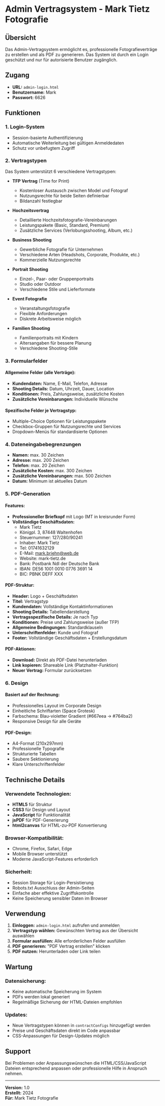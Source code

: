 # Admin Vertragsystem - Mark Tietz Fotografie

## Übersicht

Das Admin-Vertragsystem ermöglicht es, professionelle Fotografieverträge zu erstellen und als PDF zu generieren. Das System ist durch ein Login geschützt und nur für autorisierte Benutzer zugänglich.

## Zugang

- **URL:** `admin-login.html`
- **Benutzername:** Mark
- **Passwort:** 6626

## Funktionen

### 1. Login-System
- Session-basierte Authentifizierung
- Automatische Weiterleitung bei gültigen Anmeldedaten
- Schutz vor unbefugtem Zugriff

### 2. Vertragstypen
Das System unterstützt 6 verschiedene Vertragstypen:

- **TFP Vertrag** (Time for Print)
  - Kostenloser Austausch zwischen Model und Fotograf
  - Nutzungsrechte für beide Seiten definierbar
  - Bildanzahl festlegbar

- **Hochzeitsvertrag**
  - Detaillierte Hochzeitsfotografie-Vereinbarungen
  - Leistungspakete (Basic, Standard, Premium)
  - Zusätzliche Services (Verlobungsshooting, Album, etc.)

- **Business Shooting**
  - Gewerbliche Fotografie für Unternehmen
  - Verschiedene Arten (Headshots, Corporate, Produkte, etc.)
  - Kommerzielle Nutzungsrechte

- **Portrait Shooting**
  - Einzel-, Paar- oder Gruppenportraits
  - Studio oder Outdoor
  - Verschiedene Stile und Lieferformate

- **Event Fotografie**
  - Veranstaltungsfotografie
  - Flexible Anforderungen
  - Diskrete Arbeitsweise möglich

- **Familien Shooting**
  - Familienportraits mit Kindern
  - Altersangaben für bessere Planung
  - Verschiedene Shooting-Stile

### 3. Formularfelder

#### Allgemeine Felder (alle Verträge):
- **Kundendaten:** Name, E-Mail, Telefon, Adresse
- **Shooting Details:** Datum, Uhrzeit, Dauer, Location
- **Konditionen:** Preis, Zahlungsweise, zusätzliche Kosten
- **Zusätzliche Vereinbarungen:** Individuelle Wünsche

#### Spezifische Felder je Vertragstyp:
- Multiple-Choice Optionen für Leistungspakete
- Checkbox-Gruppen für Nutzungsrechte und Services
- Dropdown-Menüs für standardisierte Optionen

### 4. Dateneingabebegrenzungen
- **Namen:** max. 30 Zeichen
- **Adresse:** max. 200 Zeichen
- **Telefon:** max. 20 Zeichen
- **Zusätzliche Kosten:** max. 300 Zeichen
- **Zusätzliche Vereinbarungen:** max. 500 Zeichen
- **Datum:** Minimum ist aktuelles Datum

### 5. PDF-Generation

#### Features:
- **Professioneller Briefkopf** mit Logo (MT in kreisrunder Form)
- **Vollständige Geschäftsdaten:**
  - Mark Tietz
  - Königpl. 3, 87448 Waltenhofen
  - Steuernummer: 127/280/90241
  - Inhaber: Mark Tietz
  - Tel: 01741632129
  - E-Mail: mark.briehn@web.de
  - Website: mark-tietz.de
  - Bank: Postbank Ndl der Deutsche Bank
  - IBAN: DE56 1001 0010 0776 3691 14
  - BIC: PBNK DEFF XXX

#### PDF-Struktur:
- **Header:** Logo + Geschäftsdaten
- **Titel:** Vertragstyp
- **Kundendaten:** Vollständige Kontaktinformationen
- **Shooting Details:** Tabellendarstellung
- **Vertragsspezifische Details:** Je nach Typ
- **Konditionen:** Preise und Zahlungsweise (außer TFP)
- **Allgemeine Bedingungen:** Standardklauseln
- **Unterschriftenfelder:** Kunde und Fotograf
- **Footer:** Vollständige Geschäftsdaten + Erstellungsdatum

#### PDF-Aktionen:
- **Download:** Direkt als PDF-Datei herunterladen
- **Link kopieren:** Shareable Link (Platzhalter-Funktion)
- **Neuer Vertrag:** Formular zurücksetzen

### 6. Design

#### Basiert auf der Rechnung:
- Professionelles Layout im Corporate Design
- Einheitliche Schriftarten (Space Grotesk)
- Farbschema: Blau-violetter Gradient (#667eea → #764ba2)
- Responsive Design für alle Geräte

#### PDF-Design:
- A4-Format (210x297mm)
- Professionelle Typografie
- Strukturierte Tabellen
- Saubere Sektionierung
- Klare Unterschriftenfelder

## Technische Details

### Verwendete Technologien:
- **HTML5** für Struktur
- **CSS3** für Design und Layout
- **JavaScript** für Funktionalität
- **jsPDF** für PDF-Generierung
- **html2canvas** für HTML-zu-PDF Konvertierung

### Browser-Kompatibilität:
- Chrome, Firefox, Safari, Edge
- Mobile Browser unterstützt
- Moderne JavaScript-Features erforderlich

### Sicherheit:
- Session Storage für Login-Persistierung
- Robots.txt Ausschluss der Admin-Seiten
- Einfache aber effektive Zugriffskontrolle
- Keine Speicherung sensibler Daten im Browser

## Verwendung

1. **Einloggen:** `admin-login.html` aufrufen und anmelden
2. **Vertragstyp wählen:** Gewünschten Vertrag aus der Übersicht auswählen
3. **Formular ausfüllen:** Alle erforderlichen Felder ausfüllen
4. **PDF generieren:** "PDF Vertrag erstellen" klicken
5. **PDF nutzen:** Herunterladen oder Link teilen

## Wartung

### Datensicherung:
- Keine automatische Speicherung im System
- PDFs werden lokal generiert
- Regelmäßige Sicherung der HTML-Dateien empfohlen

### Updates:
- Neue Vertragstypen können in `contractConfigs` hinzugefügt werden
- Preise und Geschäftsdaten direkt im Code anpassbar
- CSS-Anpassungen für Design-Updates möglich

## Support

Bei Problemen oder Anpassungswünschen die HTML/CSS/JavaScript Dateien entsprechend anpassen oder professionelle Hilfe in Anspruch nehmen.

---

**Version:** 1.0  
**Erstellt:** 2024  
**Für:** Mark Tietz Fotografie 